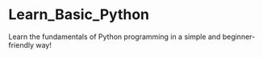 # Learn_Basic_Python
Learn the fundamentals of Python programming in a simple and beginner-friendly way!

